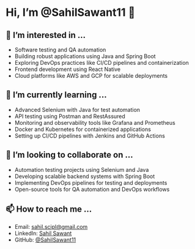 # Hi, I’m @SahilSawant11 👋

## 👀 I’m interested in ...
- Software testing and QA automation
- Building robust applications using Java and Spring Boot
- Exploring DevOps practices like CI/CD pipelines and containerization
- Frontend development using React Native
- Cloud platforms like AWS and GCP for scalable deployments

## 🌱 I’m currently learning ...
- Advanced Selenium with Java for test automation
- API testing using Postman and RestAssured
- Monitoring and observability tools like Grafana and Prometheus
- Docker and Kubernetes for containerized applications
- Setting up CI/CD pipelines with Jenkins and GitHub Actions

## 💞️ I’m looking to collaborate on ...
- Automation testing projects using Selenium and Java
- Developing scalable backend systems with Spring Boot
- Implementing DevOps pipelines for testing and deployments
- Open-source tools for QA automation and DevOps workflows

## 📫 How to reach me ...
- Email: sahil.scipl@gmail.com
- LinkedIn: [Sahil Sawant](https://www.linkedin.com/in/SahilSawant11/)
- GitHub: [@SahilSawant11](https://github.com/SahilSawant11)
